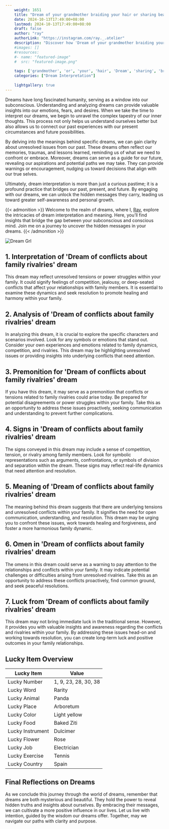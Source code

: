 ```yaml
---
    weight: 1651
    title: "Dream of your grandmother braiding your hair or sharing beauty tips."  # Assuming 'title' column exists
    date: 2024-10-13T17:49:00+08:00
    lastmod: 2024-10-13T17:49:00+08:00
    draft: false
    author: "ray"
    authorLink: "https://instagram.com/ray._.atelier"
    description: "Discover how 'Dream of your grandmother braiding your hair or sharing beauty tips.' can interpret your future and uncover its significant meanings in your life."
    #images: []
    #resources:
    #- name: "featured-image"
    #  src: "featured-image.png"
    
    tags: ['grandmother', 'or', 'your', 'hair', 'Dream', 'sharing', 'braiding', 'of', 'beauty', 'tips.']
    categories: ["Dream Interpretation"]
    
    lightgallery: true
---
```

    
Dreams have long fascinated humanity, serving as a window into our subconscious. Understanding and analyzing dreams can provide valuable insights into our emotions, fears, and desires. When we take the time to interpret our dreams, we begin to unravel the complex tapestry of our inner thoughts. This process not only helps us understand ourselves better but also allows us to connect our past experiences with our present circumstances and future possibilities.

By delving into the meanings behind specific dreams, we can gain clarity about unresolved issues from our past. These dreams often reflect our memories, traumas, and lessons learned, reminding us of what we need to confront or embrace. Moreover, dreams can serve as a guide for our future, revealing our aspirations and potential paths we may take. They can provide warnings or encouragement, nudging us toward decisions that align with our true selves.

Ultimately, dream interpretation is more than just a curious pastime; it is a profound practice that bridges our past, present, and future. By engaging with our dreams, we can unlock the hidden messages they carry, leading us toward greater self-awareness and personal growth.

{{< admonition >}}
Welcome to the realm of dreams, where I, [Ray](https://instagram.com/ray._.atelier), explore the intricacies of dream interpretation and meaning. Here, you’ll find insights that bridge the gap between your subconscious and conscious mind. Join me on a journey to uncover the hidden messages in your dreams.
{{< /admonition >}}

![Dream Grl](https://cdn.pixabay.com/photo/2017/11/02/03/35/gothic-2910057_1280.jpg "Dream Grl")

## 1. Interpretation of 'Dream of conflicts about family rivalries' dream
 This dream may reflect unresolved tensions or power struggles within your family. It could signify feelings of competition, jealousy, or deep-seated conflicts that affect your relationships with family members. It is essential to examine these dynamics and seek resolution to promote healing and harmony within your family.

## 2. Analysis of 'Dream of conflicts about family rivalries' dream
 In analyzing this dream, it is crucial to explore the specific characters and scenarios involved. Look for any symbols or emotions that stand out. Consider your own experiences and emotions related to family dynamics, competition, and rivalries. This dream may be highlighting unresolved issues or providing insights into underlying conflicts that need attention.

## 3. Premonition for 'Dream of conflicts about family rivalries' dream
 If you have this dream, it may serve as a premonition that conflicts or tensions related to family rivalries could arise today. Be prepared for potential disagreements or power struggles within your family. Take this as an opportunity to address these issues proactively, seeking communication and understanding to prevent further complications.

## 4. Signs in 'Dream of conflicts about family rivalries' dream
 The signs conveyed in this dream may include a sense of competition, tension, or rivalry among family members. Look for symbolic representations such as arguments, confrontations, or symbols of division and separation within the dream. These signs may reflect real-life dynamics that need attention and resolution.

## 5. Meaning of 'Dream of conflicts about family rivalries' dream
 The meaning behind this dream suggests that there are underlying tensions and unresolved conflicts within your family. It signifies the need for open communication, understanding, and resolution. This dream may be urging you to confront these issues, work towards healing and forgiveness, and foster a more harmonious family dynamic.

## 6. Omen in 'Dream of conflicts about family rivalries' dream
 The omens in this dream could serve as a warning to pay attention to the relationships and conflicts within your family. It may indicate potential challenges or difficulties arising from unresolved rivalries. Take this as an opportunity to address these conflicts proactively, find common ground, and seek peaceful resolutions.

## 7. Luck from 'Dream of conflicts about family rivalries' dream
 This dream may not bring immediate luck in the traditional sense. However, it provides you with valuable insights and awareness regarding the conflicts and rivalries within your family. By addressing these issues head-on and working towards resolution, you can create long-term luck and positive outcomes in your family relationships.

## Lucky Item Overview
| Lucky Item          | Value              |
|---------------|--------------------|
| Lucky Number        | 1, 9, 23, 28, 30, 38  |
| Lucky Word          | Rarity |
| Lucky Animal        | Panda |
| Lucky Place         | Arboretum     |
| Lucky Color         | Light yellow     |
| Lucky Food          | Baked Ziti      |
| Lucky Instrument    | Dulcimer |
| Lucky Flower        | Rose    |
| Lucky Job           | Electrician       |
| Lucky Exercise      | Tennis  |
| Lucky Country       | Spain    |


##  Final Reflections on Dreams

As we conclude this journey through the world of dreams, remember that dreams are both mysterious and beautiful. They hold the power to reveal hidden truths and insights about ourselves. By embracing their messages, we can cultivate a more positive influence in our lives. Let us live with intention, guided by the wisdom our dreams offer. Together, may we navigate our paths with clarity and purpose.
